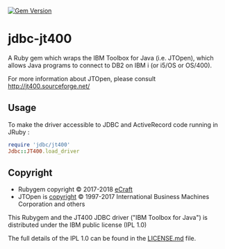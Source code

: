 [![Gem Version](https://badge.fury.io/rb/jdbc-jt400.svg)](https://badge.fury.io/rb/jdbc-jt400)

# jdbc-jt400

A Ruby gem which wraps the IBM Toolbox for Java (i.e. JTOpen), which allows Java programs to connect to DB2 on IBM i (or i5/OS
or OS/400).

For more information about JTOpen, please consult http://jt400.sourceforge.net/

## Usage

To make the driver accessible to JDBC and ActiveRecord code running in JRuby :

```ruby
require 'jdbc/jt400'
Jdbc::JT400.load_driver
```

## Copyright

* Rubygem copyright &copy; 2017-2018 [eCraft](http://apps.ecraft.com)
* JTOpen is [copyright](https://sourceforge.net/p/jt400/svn/HEAD/tree/trunk/src/com/ibm/as400/access/Copyright.java) &copy; 1997-2017 International Business Machines Corporation and others

This Rubygem and the JT400 JDBC driver ("IBM Toolbox for Java") is distributed under the IBM public license
(IPL 1.0)

The full details of the IPL 1.0 can be found in the [LICENSE.md](LICENSE.md) file.
